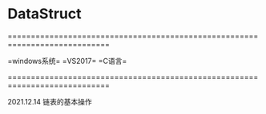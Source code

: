 # DataStruct

============================================================================

=windows系统=
=VS2017=
=C语言=

============================================================================

2021.12.14
链表的基本操作
